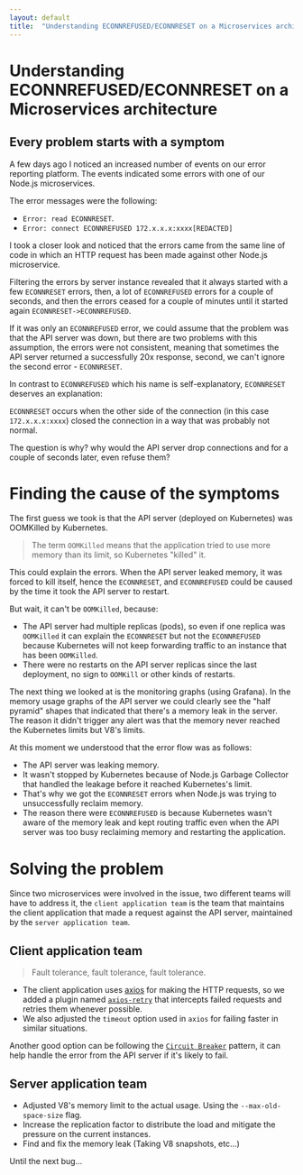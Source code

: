 ```yaml
---
layout: default
title:  "Understanding ECONNREFUSED/ECONNRESET on a Microservices architecture"
---
```


# Understanding ECONNREFUSED/ECONNRESET on a Microservices architecture

## Every problem starts with a symptom
A few days ago I noticed an increased number of events on our error reporting platform. The events indicated some errors with one of our Node.js microservices.

The error messages were the following:
- `Error: read ECONNRESET`. 
- `Error: connect ECONNREFUSED 172.x.x.x:xxxx[REDACTED]`

I took a closer look and noticed that the errors came from the same line of code in which an HTTP request has been made against other Node.js microservice.

Filtering the errors by server instance revealed that it always started with a few `ECONNRESET` errors, then, a lot of `ECONNREFUSED` errors for a couple of seconds, and then the errors ceased for a couple of minutes until it started again `ECONNRESET->ECONNREFUSED`.

If it was only an `ECONNREFUSED` error, we could assume that the problem was that the API server was down, but there are two problems with this assumption, the errors were not consistent, meaning that sometimes the API server returned a successfully 20x response, second, we can't ignore the second error - `ECONNRESET`.

In contrast to `ECONNREFUSED` which his name is self-explanatory, `ECONNRESET` deserves an explanation:

`ECONNRESET` occurs when the other side of the connection (in this case `172.x.x.x:xxxx`) closed the connection in a way that was probably not normal.

The question is why? why would the API server drop connections and for a couple of seconds later, even refuse them?

# Finding the cause of the symptoms
The first guess we took is that the API server (deployed on Kubernetes) was OOMKilled by Kubernetes.

> The term `OOMKilled` means that the application tried to use more memory than its limit, so Kubernetes "killed" it.

This could explain the errors. When the API server leaked memory, it was forced to kill itself, hence the `ECONNRESET`, and `ECONNREFUSED` could be caused by the time it took the API server to restart.

But wait, it can't be `OOMKilled`, because:
- The API server had multiple replicas (pods), so even if one replica was `OOMKilled` it can explain the `ECONNRESET` but not the `ECONNREFUSED` because Kubernetes will not keep forwarding traffic to an instance that has been `OOMKilled`. 
- There were no restarts on the API server replicas since the last deployment, no sign to `OOMKill` or other kinds of restarts.

The next thing we looked at is the monitoring graphs (using Grafana). In the memory usage graphs of the API server we could clearly see the "half pyramid" shapes that indicated that there's a memory leak in the server. The reason it didn't trigger any alert was that the memory never reached the Kubernetes limits but V8's limits.

At this moment we understood that the error flow was as follows:
- The API server was leaking memory.
- It wasn't stopped by Kubernetes because of Node.js Garbage Collector that handled the leakage before it reached Kubernetes's limit.
- That's why we got the `ECONNRESET` errors when Node.js was trying to unsuccessfully reclaim memory.
- The reason there were `ECONNREFUSED` is because Kubernetes wasn't aware of the memory leak and kept routing traffic even when the API server was too busy reclaiming memory and restarting the application.

# Solving the problem

Since two microservices were involved in the issue, two different teams will have to address it, the `client application team` is the team that maintains the client application that made a request against the API server, maintained by the `server application team`.

## Client application team
> Fault tolerance, fault tolerance, fault tolerance.
- The client application uses [axios](https://axios-http.com/) for making the HTTP requests, so we added a plugin named [`axios-retry`](https://github.com/softonic/axios-retry) that intercepts failed requests and retries them whenever possible.
- We also adjusted the `timeout` option used in `axios` for failing faster in similar situations.

Another good option can be following the [`Circuit Breaker`](https://martinfowler.com/bliki/CircuitBreaker.html) pattern, it can help handle the error from the API server if it's likely to fail.


## Server application team
- Adjusted V8's memory limit to the actual usage. Using the `--max-old-space-size` flag.
- Increase the replication factor to distribute the load and mitigate the pressure on the current instances.
- Find and fix the memory leak (Taking V8 snapshots, etc...)


Until the next bug...
